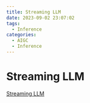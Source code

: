 ```yaml
---
title: Streaming LLM
date: 2023-09-02 23:07:02
tags:
  - Inference
categories: 
  - AIGC
  - Inference 
---
```


<p></p>
<!-- more -->

# Streaming LLM
[Streaming LLM](https://candied-skunk-1ca.notion.site/StreamingLLM-5141d463ddf84b4783c369459c71eec8?pvs=4)